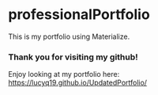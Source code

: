 # professionalPortfolio

This is my portfolio using Materialize.

### Thank you for visiting my github!
Enjoy looking at my portfolio here: https://lucyq19.github.io/UpdatedPortfolio/